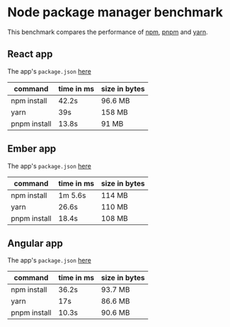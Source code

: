 # Node package manager benchmark

This benchmark compares the performance of [npm](https://github.com/npm/npm), [pnpm](https://github.com/pnpm/pnpm) and [yarn](https://github.com/yarnpkg/yarn).

## React app

The app's `package.json` [here](./fixtures/react-app/package.json)

| command | time in ms | size in bytes |
| --- | --- | --- |
| npm install | 42.2s | 96.6 MB |
| yarn | 39s | 158 MB |
| pnpm install | 13.8s | 91 MB |

## Ember app

The app's `package.json` [here](./fixtures/ember-quickstart/package.json)

| command | time in ms | size in bytes |
| --- | --- | --- |
| npm install | 1m 5.6s | 114 MB |
| yarn | 26.6s | 110 MB |
| pnpm install | 18.4s | 108 MB |

## Angular app

The app's `package.json` [here](./fixtures/angular-quickstart/package.json)

| command | time in ms | size in bytes |
| --- | --- | --- |
| npm install | 36.2s | 93.7 MB |
| yarn | 17s | 86.6 MB |
| pnpm install | 10.3s | 90.6 MB |